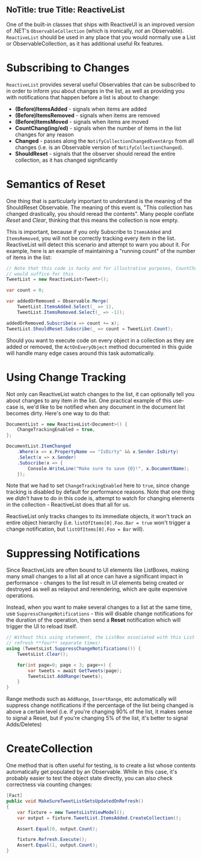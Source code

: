 NoTitle: true
Title: ReactiveList
---

One of the built-in classes that ships with ReactiveUI is an improved version
of .NET's `ObservableCollection` (which is ironically, *not* an Observable).
`ReactiveList` should be used in any place that you would normally use a List
or ObservableCollection, as it has additional useful Rx features.

# Subscribing to Changes

`ReactiveList` provides several useful Observables that can be subscribed to
in order to inform you about changes in the list, as well as providing you
with notifications that happen before a list is about to change:

* **(Before)ItemsAdded** - signals when items are added
* **(Before)ItemsRemoved** - signals when items are removed
* **(Before)ItemsMoved** - signals when items are moved
* **CountChang(ing/ed)** - signals when the number of items in the list
  changes for any reason
* **Changed** - passes along the `NotifyCollectionChangedEventArgs` from all
  changes (i.e. is an Observable version of `NotifyCollectionChanged`).
* **ShouldReset** - signals that the observer should reread the entire
  collection, as it has changed significantly

# Semantics of Reset

One thing that is particularly important to understand is the meaning of the
ShouldReset Observable. The meaning of this event is, "This collection has
changed drastically, you should reread the contents". Many people conflate
*Reset* and *Clear*, thinking that this means the collection is now empty.

This is important, because if you only Subscribe to `ItemsAdded` and
`ItemsRemoved`, you will not be correctly tracking every item in the list.
ReactiveList will detect this scenario and attempt to warn you about it. For
example, here is an example of maintaining a "running count" of the number of
items in the list:

```cs
// Note that this code is hacky and for illustrative purposes, CountChanged
// would suffice for this
TweetList = new ReactiveList<Tweet>();

var count = 0;

var addedOrRemoved = Observable.Merge(
    TweetList.ItemsAdded.Select(_ => 1),
    TweetList.ItemsRemoved.Select(_ => -1));

addedOrRemoved.Subscribe(x => count += x);
TweetList.ShouldReset.Subscribe(_ => count = TweetList.Count);
```

Should you want to execute code on every object in a collection as they are
added or removed, the `ActOnEveryObject` method documented in this guide will
handle many edge cases around this task automatically.

# Using Change Tracking

Not only can ReactiveList watch changes to the list, it can optionally tell
you about changes to any item *in* the list. One practical example of this
use-case is, we'd like to be notified when any document in the document list
becomes dirty. Here's one way to do that:

```cs
DocumentList = new ReactiveList<Document>() {
    ChangeTrackingEnabled = true,
};

DocumentList.ItemChanged
    .Where(x => x.PropertyName == "IsDirty" && x.Sender.IsDirty)
    .Select(x => x.Sender)
    .Subscribe(x => {
        Console.WriteLine("Make sure to save {0}!", x.DocumentName);
    });
```

Note that we had to set `ChangeTrackingEnabled` here to `true`, since change
tracking is disabled by default for performance reasons. Note that one thing
we *didn't* have to do in this code is, attempt to watch for changing elements
in the collection - ReactiveList does that all for us.

ReactiveList only tracks changes to its immediate objects, it won't track an
entire object hierarchy (i.e. `listOfItems[0].Foo.Bar = true` won't trigger a
change notification, but `listOfItems[0].Foo = Bar` will).

# Suppressing Notifications

Since ReactiveLists are often bound to UI elements like ListBoxes, making many
small changes to a list all at once can have a significant impact in
performance - changes to the list result in UI elements being created or
destroyed as well as relayout and rerendering, which are quite expensive
operations.

Instead, when you want to make several changes to a list at the same time, use
`SuppressChangeNotifications` - this will disable change notifications for the
duration of the operation, then send a **Reset** notification which will
trigger the UI to reload itself.

```cs
// Without this using statement, the ListBox associated with this List would
// refresh **four** separate times!
using (TweetsList.SuppressChangeNotifications()) {
    TweetsList.Clear();

    for(int page=0; page < 3; page++) {
        var tweets = await GetTweets(page);
        TweetsList.AddRange(tweets);
    }
}
```

Range methods such as `AddRange`, `InsertRange`, etc automatically will
suppress change notifications if the percentage of the list being changed is
above a certain level (i.e. if you're changing 90% of the list, it makes sense
to signal a Reset, but if you're changing 5% of the list, it's better to
signal Adds/Deletes)

# CreateCollection

One method that is often useful for testing, is to create a list whose
contents automatically get populated by an Observable. While in this case,
it's probably easier to test the object state directly, you can also check
correctness via counting changes:

```cs
[Fact]
public void MakeSureTweetListGetsUpdatedOnRefresh()
{
    var fixture = new TweetsListViewModel();
    var output = fixture.TweetList.ItemsAdded.CreateCollection();

    Assert.Equal(0, output.Count);

    fixture.Refresh.Execute();
    Assert.Equal(1, output.Count);
}
```
